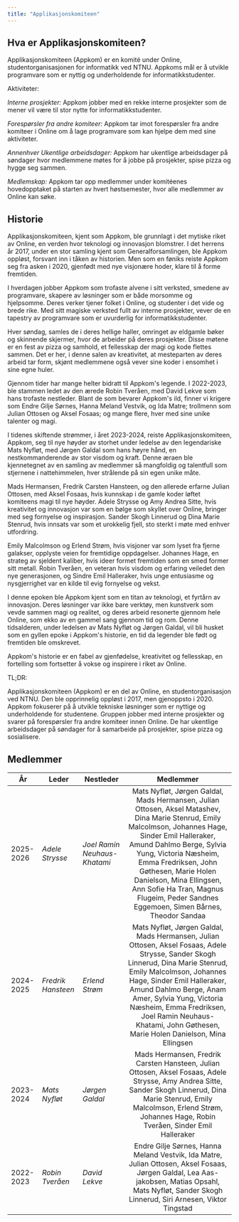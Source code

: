 ```yaml
---
title: "Applikasjonskomiteen"
---
```


Hva er Applikasjonskomiteen?
--------

Applikasjonskomiteen (Appkom) er en komité under Online, studentorganisasjonen for informatikk ved NTNU. Appkoms mål er å utvikle programvare som er nyttig og underholdende for informatikkstudenter.

Aktiviteter:

*Interne prosjekter:* Appkom jobber med en rekke interne prosjekter som de mener vil være til stor nytte for informatikkstudenter.

*Forespørsler fra andre komiteer:* Appkom tar imot forespørsler fra andre komiteer i Online om å lage programvare som kan hjelpe dem med sine aktiviteter.

*Annenhver Ukentlige arbeidsdager:* Appkom har ukentlige arbeidsdager på søndager hvor medlemmene møtes for å jobbe på prosjekter, spise pizza og hygge seg sammen.

*Medlemskap:* Appkom tar opp medlemmer under komitéenes hovedopptaket på starten av hvert høstsemester, hvor alle medlemmer av Online kan søke.

Historie
--------
Applikasjonskomiteen, kjent som Appkom, ble grunnlagt i det mytiske riket av Online, en verden hvor teknologi og innovasjon blomstrer. I det herrens år 2017, under en stor samling kjent som Generalforsamlingen, ble Appkom oppløst, forsvant inn i tåken av historien. Men som en føniks reiste Appkom seg fra asken i 2020, gjenfødt med nye visjonære hoder, klare til å forme fremtiden.

I hverdagen jobber Appkom som trofaste alvene i sitt verksted, smedene av programvare, skapere av løsninger som er både morsomme og hjelpsomme. Deres verker tjener folket i Online, og studenter i det vide og brede rike. Med sitt magiske verksted fullt av interne prosjekter, vever de en tapestry av programvare som er uvurderlig for informatikkstudenter.

Hver søndag, samles de i deres hellige haller, omringet av eldgamle bøker og skinnende skjermer, hvor de arbeider på deres prosjekter. Disse møtene er en fest av pizza og samhold, et fellesskap der magi og kode flettes sammen. Det er her, i denne salen av kreativitet, at mesteparten av deres arbeid tar form, skjønt medlemmene også vever sine koder i ensomhet i sine egne huler.

Gjennom tider har mange helter bidratt til Appkom's legende. I 2022-2023, ble stammen ledet av den ærede Robin Tveråen, med David Lekve som hans trofaste nestleder. Blant de som bevarer Appkom's ild, finner vi krigere som Endre Gilje Sørnes, Hanna Meland Vestvik, og Ida Matre; trollmenn som Julian Ottosen og Aksel Fosaas; og mange flere, hver med sine unike talenter og magi.

I tidenes skiftende strømmer, i året 2023-2024, reiste Applikasjonskomiteen, Appkom, seg til nye høyder av storhet under ledelse av den legendariske Mats Nyfløt, med Jørgen Galdal som hans høyre hånd, en nestkommanderende av stor visdom og kraft. Denne æraen ble kjennetegnet av en samling av medlemmer så mangfoldig og talentfull som stjernene i nattehimmelen, hver strålende på sin egen unike måte.

Mads Hermansen, Fredrik Carsten Hansteen, og den allerede erfarne Julian Ottosen, med Aksel Fosaas, hvis kunnskap i de gamle koder løftet komiteens magi til nye høyder. Adele Strysse og Amy Andrea Sitte, hvis kreativitet og innovasjon var som en bølge som skyllet over Online, bringer med seg fornyelse og inspirasjon. Sander Skogh Linnerud og Dina Marie Stenrud, hvis innsats var som et urokkelig fjell, sto sterkt i møte med enhver utfordring.

Emily Malcolmson og Erlend Strøm, hvis visjoner var som lyset fra fjerne galakser, opplyste veien for fremtidige oppdagelser. Johannes Hage, en strateg av sjeldent kaliber, hvis ideer formet fremtiden som en smed former sitt metall. Robin Tveråen, en veteran hvis visdom og erfaring veiledet den nye generasjonen, og Sindre Emil Halleraker, hvis unge entusiasme og nysgjerrighet var en kilde til evig fornyelse og vekst.

I denne epoken ble Appkom kjent som en titan av teknologi, et fyrtårn av innovasjon. Deres løsninger var ikke bare verktøy, men kunstverk som vevde sammen magi og realitet, og deres arbeid resonerte gjennom hele Online, som ekko av en gammel sang gjennom tid og rom. Denne tidsalderen, under ledelsen av Mats Nyfløt og Jørgen Galdal, vil bli husket som en gyllen epoke i Appkom's historie, en tid da legender ble født og fremtiden ble omskrevet.

Appkom's historie er en fabel av gjenfødelse, kreativitet og fellesskap, en fortelling som fortsetter å vokse og inspirere i riket av Online.

TL;DR:

Applikasjonskomiteen (Appkom) er en del av Online, en studentorganisasjon ved NTNU. Den ble opprinnelig oppløst i 2017, men gjenoppsto i 2020. Appkom fokuserer på å utvikle tekniske løsninger som er nyttige og underholdende for studentene. Gruppen jobber med interne prosjekter og svarer på forespørsler fra andre komiteer innen Online. De har ukentlige arbeidsdager på søndager for å samarbeide på prosjekter, spise pizza og sosialisere.

Medlemmer
--------
| År | Leder | Nestleder | Medlemmer  |
| --- | --- | ---  | :---: |
|2025-2026| *Adele Strysse* | *Joel Ramin Neuhaus-Khatami* | Mats Nyfløt, Jørgen Galdal, Mads Hermansen, Julian Ottosen, Aksel Matashev, Dina Marie Stenrud, Emily Malcolmson, Johannes Hage, Sinder Emil Halleraker, Amund Dahlmo Berge, Sylvia Yung, Victoria Næsheim, Emma Fredriksen, John Gøthesen, Marie Holen Danielson, Mina Ellingsen, Ann Sofie Ha Tran, Magnus Flugeim, Peder Sandnes Eggemoen, Simen Bårnes, Theodor Sandaa |
|2024-2025| *Fredrik Hansteen* | *Erlend Strøm* | Mats Nyfløt, Jørgen Galdal, Mads Hermansen, Julian Ottosen, Aksel Fosaas, Adele Strysse, Sander Skogh Linnerud, Dina Marie Stenrud, Emily Malcolmson, Johannes Hage, Sinder Emil Halleraker, Amund Dahlmo Berge, Anam Amer, Sylvia Yung, Victoria Næsheim, Emma Fredriksen, Joel Ramin Neuhaus-Khatami, John Gøthesen, Marie Holen Danielson, Mina Ellingsen |
|2023-2024| *Mats Nyfløt* | *Jørgen Galdal* | Mads Hermansen, Fredrik Carsten Hansteen, Julian Ottosen, Aksel Fosaas, Adele Strysse, Amy Andrea Sitte, Sander Skogh Linnerud, Dina Marie Stenrud, Emily Malcolmson, Erlend Strøm, Johannes Hage, Robin Tveråen, Sinder Emil Halleraker |
|2022-2023| *Robin Tveråen* | *David Lekve* | Endre Gilje Sørnes, Hanna Meland Vestvik, Ida Matre, Julian Ottosen, Aksel Fosaas, Jørgen Galdal, Lea Aas-jakobsen, Matias Opsahl, Mats Nyfløt, Sander Skogh Linnerud, Siri Arnesen, Viktor Tingstad |
